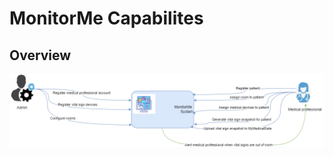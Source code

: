 # MonitorMe Capabilites

## Overview

![Capabilities diagram](https://github.com/ArchitectsEvolutionZone/MonitorMe/blob/main/resources/capabilities%20overview%203.png)
